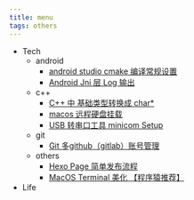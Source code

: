 ```yaml
---
title: menu
tags: others
---
```


* Tech
    - android
        * [android studio cmake 编译常规设置](/android/cmake_list)
        * [Android Jni 层 Log 输出](/android/jni_logger)
    - c++
        * [C++ 中 基础类型转换成 char*](/c++/cplus_type_convert)
        * [macos 远程硬盘挂载](/c++/macos_remote_disk_mount)
        * [USB 转串口工具 minicom Setup](/c++/minicom_setup)
    - git
        * [Git 多github（gitlab）账号管理](/git/git_multi_account_manager)
    - others
        * [Hexo Page 简单发布流程](/others/hello_world)
        * [MacOS Terminal 美化 【程序猿推荐】](/others/macos_terminal_themes)
* Life
